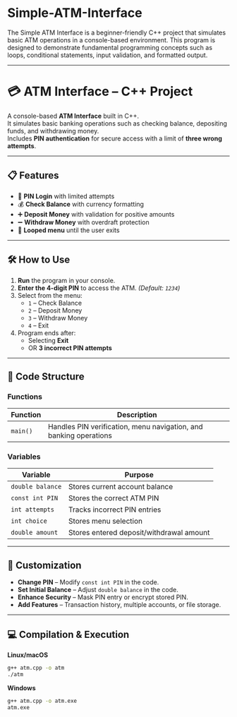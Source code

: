 # Simple-ATM-Interface
The Simple ATM Interface is a beginner-friendly C++ project that simulates basic ATM operations in a console-based environment. This program is designed to demonstrate fundamental programming concepts such as loops, conditional statements, input validation, and formatted output.

---

# 💳 ATM Interface – C++ Project 

A console-based **ATM Interface** built in C++.  
It simulates basic banking operations such as checking balance, depositing funds, and withdrawing money.  
Includes **PIN authentication** for secure access with a limit of **three wrong attempts**.

---

## 📋 Features
- 🔐 **PIN Login** with limited attempts
- 💰 **Check Balance** with currency formatting
- ➕ **Deposit Money** with validation for positive amounts
- ➖ **Withdraw Money** with overdraft protection
- 🔄 **Looped menu** until the user exits

---

## 🛠 How to Use

1. **Run** the program in your console.
2. **Enter the 4-digit PIN** to access the ATM. *(Default: `1234`)*
3. Select from the menu:
   - `1` – Check Balance
   - `2` – Deposit Money
   - `3` – Withdraw Money
   - `4` – Exit
4. Program ends after:
   - Selecting **Exit**
   - OR **3 incorrect PIN attempts**

---

## 🧩 Code Structure

### Functions
| Function | Description |
|----------|-------------|
| `main()` | Handles PIN verification, menu navigation, and banking operations |

### Variables
| Variable | Purpose |
|----------|---------|
| `double balance` | Stores current account balance |
| `const int PIN` | Stores the correct ATM PIN |
| `int attempts` | Tracks incorrect PIN entries |
| `int choice` | Stores menu selection |
| `double amount` | Stores entered deposit/withdrawal amount |

---

## 🎯 Customization
- **Change PIN** – Modify `const int PIN` in the code.
- **Set Initial Balance** – Adjust `double balance` in the code.
- **Enhance Security** – Mask PIN entry or encrypt stored PIN.
- **Add Features** – Transaction history, multiple accounts, or file storage.

---

## 💻 Compilation & Execution

**Linux/macOS**
```bash
g++ atm.cpp -o atm
./atm
```

**Windows**
```bash
g++ atm.cpp -o atm.exe
atm.exe
```
